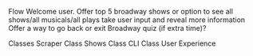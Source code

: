 Flow
    Welcome user.
    Offer top 5 broadway shows or option to see all shows/all musicals/all plays
    take user input and reveal more information
    Offer a way to go back or exit
    Broadway quiz (if extra time)?

Classes
    Scraper Class
    Shows Class
    CLI Class
User Experience